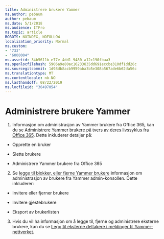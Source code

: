 ```yaml
---
title: Administrere brukere Yammer
ms.author: pebaum
author: pebaum
ms.date: 5/1/2018
ms.audience: ITPro
ms.topic: article
ROBOTS: NOINDEX, NOFOLLOW
localization_priority: Normal
ms.custom:
- "733"
- "6000004"
ms.assetid: 34b5611b-e77e-4dd1-9480-a12c190fbaa3
ms.openlocfilehash: 5906a9e80ac16233835dd691eccbe310df1dd26c
ms.sourcegitcommit: 1d98db8acb9959aba3b5e308a567ade6b62da56c
ms.translationtype: MT
ms.contentlocale: nb-NO
ms.lasthandoff: 08/22/2019
ms.locfileid: "36497054"
---
```

# <a name="managing-yammer-users"></a>Administrere brukere Yammer

1. Informasjon om administrasjon av Yammer brukere fra Office 365, kan du se [Administrere Yammer brukere på tvers av deres livssyklus fra Office 365](https://support.office.com/article/6c4c8fff-6444-404a-bffc-f9da0bcc3039). Dette inkluderer detaljer på:

  - Opprette en bruker

  - Slette brukere

  - Administrere Yammer brukere fra Office 365

2. Se [legge til blokker, eller fjerne Yammer brukere](http://alchemyportal.azurewebsites.net/Rule/ManageYammer%20users%20across%20their%20lifecycle%20from%20Office%20365) informasjon om administrasjon av brukere fra Yammer admin-konsollen. Dette inkluderer:

  - Invitere eller fjerner brukere

  - Invitere gjestebrukere

  - Eksport av brukerlisten

3. Hvis du vil ha informasjon om å legge til, fjerne og administrere eksterne brukere, kan du se [Legg til eksterne deltakere i meldinger til Yammer-nettverket](https://support.office.com/article/423653bb-86b2-4eac-9d7e-dca121f7c16c).
